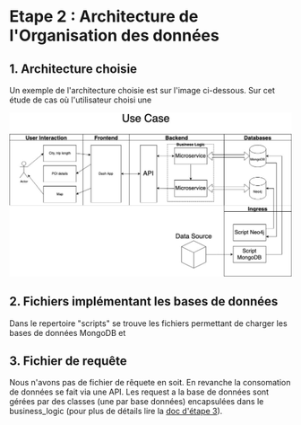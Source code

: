 # Etape 2 : Architecture de l'Organisation des données

## 1. Architecture choisie
Un exemple de l'architecture choisie est sur l'image ci-dessous. Sur cet étude de cas où l'utilisateur choisi une 

![Itinerary Use Case][def]



## 2. Fichiers implémentant les bases de données
Dans le repertoire "scripts" se trouve les fichiers permettant de charger les bases de données MongoDB et 

## 3. Fichier de requête
Nous n'avons pas de fichier de rêquete en soit. En revanche la consomation de données se fait via une API. Les request a la base de données sont gérées par des classes (une par base données) encapsulées dans le business_logic (pour plus de détails lire la [doc d'étape 3][def2]).

[def]: ./images/Intinerary_use_case_2.jpg
[def2]: etape3.md